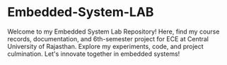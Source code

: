 # Embedded-System-LAB
Welcome to my Embedded System Lab Repository! Here, find my course records, documentation, and 6th-semester project for ECE at Central University of Rajasthan. Explore my experiments, code, and project culmination. Let's innovate together in embedded systems!
